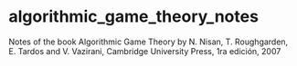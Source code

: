 # algorithmic_game_theory_notes
Notes of the book Algorithmic Game Theory by N. Nisan, T. Roughgarden, E. Tardos and V. Vazirani, Cambridge University Press, 1ra edición, 2007
